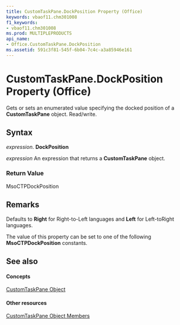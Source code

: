 ```yaml
---
title: CustomTaskPane.DockPosition Property (Office)
keywords: vbaof11.chm301008
f1_keywords:
- vbaof11.chm301008
ms.prod: MULTIPLEPRODUCTS
api_name:
- Office.CustomTaskPane.DockPosition
ms.assetid: 591c3f81-545f-6b04-7c4c-a3a85946e161
---
```



# CustomTaskPane.DockPosition Property (Office)

Gets or sets an enumerated value specifying the docked position of a  **CustomTaskPane** object. Read/write.


## Syntax

 _expression_. **DockPosition**

 _expression_ An expression that returns a **CustomTaskPane** object.


### Return Value

MsoCTPDockPosition


## Remarks

Defaults to  **Right** for Right-to-Left languages and **Left** for Left-toRight languages.

The value of this property can be set to one of the following  **MsoCTPDockPosition** constants.


## See also


#### Concepts


[CustomTaskPane Object](customtaskpane-object-office.md)
#### Other resources


[CustomTaskPane Object Members](customtaskpane-members-office.md)

